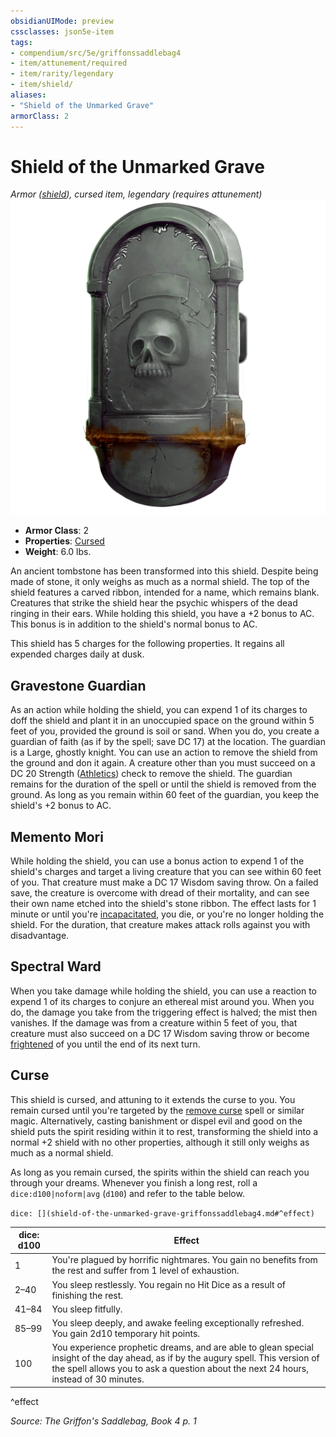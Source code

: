 ```yaml
---
obsidianUIMode: preview
cssclasses: json5e-item
tags:
- compendium/src/5e/griffonssaddlebag4
- item/attunement/required
- item/rarity/legendary
- item/shield/
aliases: 
- "Shield of the Unmarked Grave"
armorClass: 2
---
```

# Shield of the Unmarked Grave
*Armor ([shield](compendium/items/shield.md)), cursed item, legendary (requires attunement)*  
![](https://raw.githubusercontent.com/TheGiddyLimit/homebrew-img/main/img/GriffonsSaddlebag4/Items/Shield-of-the-Unmarked-Grave.webp#right)  

- **Armor Class**: 2
- **Properties**: [Cursed](/compendium/rules/item-properties.md#Cursed%20Items)
- **Weight**: 6.0 lbs.

An ancient tombstone has been transformed into this shield. Despite being made of stone, it only weighs as much as a normal shield. The top of the shield features a carved ribbon, intended for a name, which remains blank. Creatures that strike the shield hear the psychic whispers of the dead ringing in their ears. While holding this shield, you have a +2 bonus to AC. This bonus is in addition to the shield's normal bonus to AC.

This shield has 5 charges for the following properties. It regains all expended charges daily at dusk.

## Gravestone Guardian

As an action while holding the shield, you can expend 1 of its charges to doff the shield and plant it in an unoccupied space on the ground within 5 feet of you, provided the ground is soil or sand. When you do, you create a guardian of faith (as if by the spell; save DC 17) at the location. The guardian is a Large, ghostly knight. You can use an action to remove the shield from the ground and don it again. A creature other than you must succeed on a DC 20 Strength ([Athletics](/compendium/rules/skills.md#Athletics)) check to remove the shield. The guardian remains for the duration of the spell or until the shield is removed from the ground. As long as you remain within 60 feet of the guardian, you keep the shield's +2 bonus to AC.

## Memento Mori

While holding the shield, you can use a bonus action to expend 1 of the shield's charges and target a living creature that you can see within 60 feet of you. That creature must make a DC 17 Wisdom saving throw. On a failed save, the creature is overcome with dread of their mortality, and can see their own name etched into the shield's stone ribbon. The effect lasts for 1 minute or until you're [incapacitated](/compendium/rules/conditions.md#Incapacitated), you die, or you're no longer holding the shield. For the duration, that creature makes attack rolls against you with disadvantage.

## Spectral Ward

When you take damage while holding the shield, you can use a reaction to expend 1 of its charges to conjure an ethereal mist around you. When you do, the damage you take from the triggering effect is halved; the mist then vanishes. If the damage was from a creature within 5 feet of you, that creature must also succeed on a DC 17 Wisdom saving throw or become [frightened](/compendium/rules/conditions.md#Frightened) of you until the end of its next turn.

## Curse

This shield is cursed, and attuning to it extends the curse to you. You remain cursed until you're targeted by the [remove curse](compendium/spells/remove-curse.md) spell or similar magic. Alternatively, casting banishment or dispel evil and good on the shield puts the spirit residing within it to rest, transforming the shield into a normal +2 shield with no other properties, although it still only weighs as much as a normal shield.

As long as you remain cursed, the spirits within the shield can reach you through your dreams. Whenever you finish a long rest, roll a `dice:d100|noform|avg` (`d100`) and refer to the table below.

`dice: [](shield-of-the-unmarked-grave-griffonssaddlebag4.md#^effect)`

| dice: d100 | Effect |
|------------|--------|
| 1 | You're plagued by horrific nightmares. You gain no benefits from the rest and suffer from 1 level of exhaustion. |
| 2–40 | You sleep restlessly. You regain no Hit Dice as a result of finishing the rest. |
| 41–84 | You sleep fitfully. |
| 85–99 | You sleep deeply, and awake feeling exceptionally refreshed. You gain 2d10 temporary hit points. |
| 100 | You experience prophetic dreams, and are able to glean special insight of the day ahead, as if by the augury spell. This version of the spell allows you to ask a question about the next 24 hours, instead of 30 minutes. |
^effect

*Source: The Griffon's Saddlebag, Book 4 p. 1*